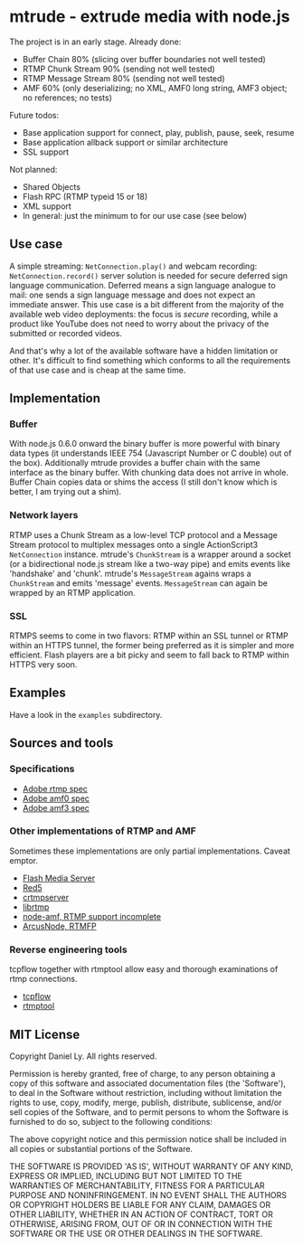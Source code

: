 # mtrude - extrude media with node.js

The project is in an early stage. Already done:

- Buffer Chain 80% (slicing over buffer boundaries not well tested)
- RTMP Chunk Stream 90% (sending not well tested)
- RTMP Message Stream 80% (sending not well tested)
- AMF 60% (only deserializing; no XML, AMF0 long string, AMF3 object; no
references; no tests)

Future todos:

- Base application support for connect, play, publish, pause, seek, resume
- Base application allback support or similar architecture
- SSL support

Not planned:

- Shared Objects
- Flash RPC (RTMP typeid 15 or 18)
- XML support
- In general: just the minimum to for our use case (see below)

## Use case

A simple streaming: `NetConnection.play()` and webcam recording: `NetConnection.record()`
server solution is needed for secure deferred sign language communication. Deferred means
a sign language analogue to mail: one sends a sign language message and does not expect
an immediate answer. This use case is a bit different from the majority of the available
web video deployments: the focus is *secure* recording, while a product like YouTube does
not need to worry about the privacy of the submitted or recorded videos.

And that's why a lot of the available software have a hidden limitation or other. It's
difficult to find something which conforms to all the requirements of that use case and
is cheap at the same time.

## Implementation

### Buffer

With node.js 0.6.0 onward the binary buffer is more powerful with binary data types (it
understands IEEE 754 (Javascript Number or C double) out of the box). Additionally mtrude
provides a buffer chain with the same interface as the binary buffer. With chunking data
does not arrive in whole. Buffer Chain copies data or shims the access (I still don't
know which is better, I am trying out a shim).

### Network layers

RTMP uses a Chunk Stream as a low-level TCP protocol and a Message Stream protocol
to multiplex messages onto a single ActionScript3 `NetConnection` instance.
mtrude's `ChunkStream` is a wrapper around a socket (or a bidirectional node.js
stream like a two-way pipe) and emits events like 'handshake' and 'chunk'.
mtrude's `MessageStream` agains wraps a `ChunkStream` and
emits 'message' events. `MessageStream` can again be wrapped by an RTMP
application.

### SSL

RTMPS seems to come in two flavors: RTMP within an SSL tunnel or RTMP within an HTTPS
tunnel, the former being preferred as it is simpler and more efficient. Flash players
are a bit picky and seem to fall back to RTMP within HTTPS very soon.

## Examples

Have a look in the `examples` subdirectory.

## Sources and tools

### Specifications

- [Adobe rtmp spec](http://wwwimages.adobe.com/www.adobe.com/content/dam/Adobe/en/devnet/rtmp/pdf/rtmp_specification_1.0.pdf)
- [Adobe amf0 spec](http://opensource.adobe.com/wiki/download/attachments/1114283/amf0_spec_121207.pdf)
- [Adobe amf3 spec](http://opensource.adobe.com/wiki/download/attachments/1114283/amf3_spec_05_05_08.pdf)

### Other implementations of RTMP and AMF

Sometimes these implementations are only partial implementations. Caveat emptor.

- [Flash Media Server](http://www.adobe.com/products/flashmediaserver/)
- [Red5](http://red5.org)
- [crtmpserver](http://rtmpd.com)
- [librtmp](http://coderepos.org/share/browser/lang/c/librtmp/rtmp.c)
- [node-amf, RTMP support incomplete](http://timwhitlock.info/blog/2010/08/07/node-amf-and-node-rtmp)
- [ArcusNode, RTMFP](https://github.com/OpenRTMFP/ArcusNode)

### Reverse engineering tools

tcpflow together with rtmptool allow easy and thorough examinations of rtmp connections.

- [tcpflow](http://afflib.org/software/tcpflow)
- [rtmptool](https://bitbucket.org/intgr/rtmptool)

## MIT License

 Copyright Daniel Ly. All rights reserved.

 Permission is hereby granted, free of charge, to any person obtaining
 a copy of this software and associated documentation files (the
 'Software'), to deal in the Software without restriction, including
 without limitation the rights to use, copy, modify, merge, publish,
 distribute, sublicense, and/or sell copies of the Software, and to
 permit persons to whom the Software is furnished to do so, subject to
 the following conditions:

 The above copyright notice and this permission notice shall be
 included in all copies or substantial portions of the Software.

 THE SOFTWARE IS PROVIDED 'AS IS', WITHOUT WARRANTY OF ANY KIND,
 EXPRESS OR IMPLIED, INCLUDING BUT NOT LIMITED TO THE WARRANTIES OF
 MERCHANTABILITY, FITNESS FOR A PARTICULAR PURPOSE AND NONINFRINGEMENT.
 IN NO EVENT SHALL THE AUTHORS OR COPYRIGHT HOLDERS BE LIABLE FOR ANY
 CLAIM, DAMAGES OR OTHER LIABILITY, WHETHER IN AN ACTION OF CONTRACT,
 TORT OR OTHERWISE, ARISING FROM, OUT OF OR IN CONNECTION WITH THE
 SOFTWARE OR THE USE OR OTHER DEALINGS IN THE SOFTWARE.